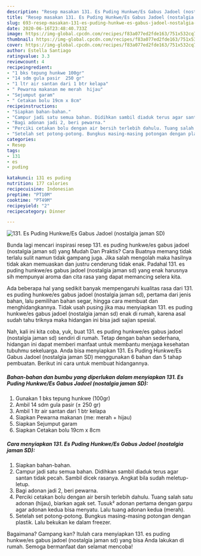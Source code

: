```yaml
---
description: "Resep masakan 131. Es Puding Hunkwe/Es Gabus Jadoel (nostalgia jaman SD) | Cara Membuat 131. Es Puding Hunkwe/Es Gabus Jadoel (nostalgia jaman SD) Yang Paling Enak"
title: "Resep masakan 131. Es Puding Hunkwe/Es Gabus Jadoel (nostalgia jaman SD) | Cara Membuat 131. Es Puding Hunkwe/Es Gabus Jadoel (nostalgia jaman SD) Yang Paling Enak"
slug: 693-resep-masakan-131-es-puding-hunkwe-es-gabus-jadoel-nostalgia-jaman-sd-cara-membuat-131-es-puding-hunkwe-es-gabus-jadoel-nostalgia-jaman-sd-yang-paling-enak
date: 2020-06-16T23:48:40.733Z
image: https://img-global.cpcdn.com/recipes/f83a077ed2fde163/751x532cq70/131-es-puding-hunkwees-gabus-jadoel-nostalgia-jaman-sd-foto-resep-utama.jpg
thumbnail: https://img-global.cpcdn.com/recipes/f83a077ed2fde163/751x532cq70/131-es-puding-hunkwees-gabus-jadoel-nostalgia-jaman-sd-foto-resep-utama.jpg
cover: https://img-global.cpcdn.com/recipes/f83a077ed2fde163/751x532cq70/131-es-puding-hunkwees-gabus-jadoel-nostalgia-jaman-sd-foto-resep-utama.jpg
author: Estella Santiago
ratingvalue: 3.3
reviewcount: 4
recipeingredient:
- "1 bks tepung hunkwe 100gr"
- "14 sdm gula pasir  250 gr"
- "1 ltr air santan dari 1 btr kelapa"
- " Pewarna makanan me merah  hijau"
- "Sejumput garam"
- " Cetakan bolu 19cm x 8cm"
recipeinstructions:
- "Siapkan bahan-bahan."
- "Campur jadi satu semua bahan. Didihkan sambil diaduk terus agar santan tidak pecah. Sambil dicek rasanya. Angkat bila sudah meletup-letup."
- "Bagi adonan jadi 2, beri pewarna."
- "Perciki cetakan bolu dengan air bersih terlebih dahulu. Tuang salah satu adonan (hijau), biarkan agak set. Tusuk² adonan pertama dengan garpu agar adonan kedua bisa menyatu. Lalu tuang adonan kedua (merah)."
- "Setelah set potong-potong. Bungkus masing-masing potongan dengan plastik. Lalu bekukan ke dalam freezer."
categories:
- Resep
tags:
- 131
- es
- puding

katakunci: 131 es puding 
nutrition: 177 calories
recipecuisine: Indonesian
preptime: "PT10M"
cooktime: "PT49M"
recipeyield: "2"
recipecategory: Dinner

---
```



![131. Es Puding Hunkwe/Es Gabus Jadoel (nostalgia jaman SD)](https://img-global.cpcdn.com/recipes/f83a077ed2fde163/751x532cq70/131-es-puding-hunkwees-gabus-jadoel-nostalgia-jaman-sd-foto-resep-utama.jpg)

Bunda lagi mencari inspirasi resep 131. es puding hunkwe/es gabus jadoel (nostalgia jaman sd) yang Mudah Dan Praktis? Cara Buatnya memang tidak terlalu sulit namun tidak gampang juga. Jika salah mengolah maka hasilnya tidak akan memuaskan dan justru cenderung tidak enak. Padahal 131. es puding hunkwe/es gabus jadoel (nostalgia jaman sd) yang enak harusnya sih mempunyai aroma dan cita rasa yang dapat memancing selera kita.

Ada beberapa hal yang sedikit banyak mempengaruhi kualitas rasa dari 131. es puding hunkwe/es gabus jadoel (nostalgia jaman sd), pertama dari jenis bahan, lalu pemilihan bahan segar, hingga cara membuat dan menghidangkannya. Tidak usah pusing jika mau menyiapkan 131. es puding hunkwe/es gabus jadoel (nostalgia jaman sd) enak di rumah, karena asal sudah tahu triknya maka hidangan ini bisa jadi sajian spesial.




Nah, kali ini kita coba, yuk, buat 131. es puding hunkwe/es gabus jadoel (nostalgia jaman sd) sendiri di rumah. Tetap dengan bahan sederhana, hidangan ini dapat memberi manfaat untuk membantu menjaga kesehatan tubuhmu sekeluarga. Anda bisa menyiapkan 131. Es Puding Hunkwe/Es Gabus Jadoel (nostalgia jaman SD) menggunakan 6 bahan dan 5 tahap pembuatan. Berikut ini cara untuk membuat hidangannya.

<!--inarticleads1-->

##### Bahan-bahan dan bumbu yang diperlukan dalam menyiapkan 131. Es Puding Hunkwe/Es Gabus Jadoel (nostalgia jaman SD):

1. Gunakan 1 bks tepung hunkwe (100gr)
1. Ambil 14 sdm gula pasir (± 250 gr)
1. Ambil 1 ltr air santan dari 1 btr kelapa
1. Siapkan  Pewarna makanan (me: merah + hijau)
1. Siapkan Sejumput garam
1. Siapkan  Cetakan bolu 19cm x 8cm




<!--inarticleads2-->

##### Cara menyiapkan 131. Es Puding Hunkwe/Es Gabus Jadoel (nostalgia jaman SD):

1. Siapkan bahan-bahan.
1. Campur jadi satu semua bahan. Didihkan sambil diaduk terus agar santan tidak pecah. Sambil dicek rasanya. Angkat bila sudah meletup-letup.
1. Bagi adonan jadi 2, beri pewarna.
1. Perciki cetakan bolu dengan air bersih terlebih dahulu. Tuang salah satu adonan (hijau), biarkan agak set. Tusuk² adonan pertama dengan garpu agar adonan kedua bisa menyatu. Lalu tuang adonan kedua (merah).
1. Setelah set potong-potong. Bungkus masing-masing potongan dengan plastik. Lalu bekukan ke dalam freezer.




Bagaimana? Gampang kan? Itulah cara menyiapkan 131. es puding hunkwe/es gabus jadoel (nostalgia jaman sd) yang bisa Anda lakukan di rumah. Semoga bermanfaat dan selamat mencoba!
